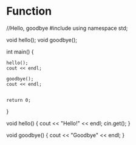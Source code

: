 # Function


//Hello, goodbye
#include <iostream>
using namespace std;

void hello();
void goodbye();



int main() {

	hello();
	cout << endl;

	goodbye();
	cout << endl;

	
	return 0;
}

void hello() {
	cout << "Hello!" << endl;
	cin.get();
}

void goodbye() {
	cout << "Goodbye" << endl;
}
